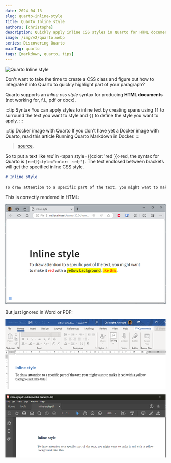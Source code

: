 ```yaml
---
date: 2024-04-13
slug: quarto-inline-style
title: Quarto Inline style
authors: [christophe]
description: Quickly apply inline CSS styles in Quarto for HTML documents using the []{}  syntax. Highlight text instantly without writing a full CSS class.
image: /img/v2/quarto.webp
series: Discovering Quarto
mainTag: quarto
tags: [markdown, quarto, tips]
---
```

![Quarto Inline style](/img/v2/quarto.webp)

Don't want to take the time to create a CSS class and figure out how to integrate it into Quarto to quickly highlight part of your paragraph?

Quarto supports an *inline css style* syntax for producing **HTML documents** (not working for, f.i., pdf or docx).

:::tip Syntax
You can apply styles to inline text by creating spans using `[]` to surround the text you want to style and `{}` to define the style you want to apply.
:::

<!-- truncate -->

:::tip Docker image with Quarto
If you don't have yet a Docker image with Quarto, read this article <Link to="/blog/docker-quarto">Running Quarto Markdown in Docker</Link>.
:::

> [source](https://mine-cetinkaya-rundel.github.io/quarto-tip-a-day/posts/11-spans/).

So to put a text like *red* in <span style={{color: 'red'}}>red</span>, the syntax for Quarto is `[red]{style="color: red;"}`. The text enclosed between brackets will get the specified inline CSS style.

```markdown
# Inline style

To draw attention to a specific part of the text, you might want to make it [red]{style="color: red;"} with a [yellow background]{style="background-color: yellow;"}; [like this]{style="color: red; background-color: yellow;"}.
```

This is correctly rendered in HTML:

![html](./images/html.png)

But just ignored in Word or PDF:

![docx](./images/docx.png)

![pdf](./images/pdf.png)
